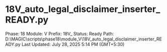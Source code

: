 # 18V_auto_legal_disclaimer_inserter_READY.py

Phase: 18
Module: V
Prefix: 18V_
Status: Ready
Path: D:\MAGIC\scripts\phase18\module_V\18V_auto_legal_disclaimer_inserter_READY.py
Last Updated: July 28, 2025 5:14 PM (GMT+5:30)
